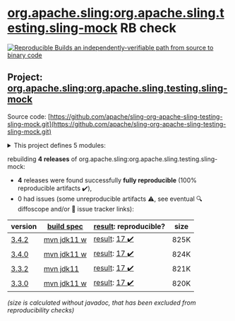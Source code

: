 [org.apache.sling:org.apache.sling.testing.sling-mock](https://central.sonatype.com/artifact/org.apache.sling/org.apache.sling.testing.sling-mock/3.4.2/versions) RB check
=======

[![Reproducible Builds](https://reproducible-builds.org/images/logos/rb.svg) an independently-verifiable path from source to binary code](https://reproducible-builds.org/)

## Project: [org.apache.sling:org.apache.sling.testing.sling-mock](https://central.sonatype.com/artifact/org.apache.sling/org.apache.sling.testing.sling-mock/3.4.2/versions)

Source code: [https://github.com/apache/sling-org-apache-sling-testing-sling-mock.git](https://github.com/apache/sling-org-apache-sling-testing-sling-mock.git)

<details><summary>This project defines 5 modules:</summary>

* [org.apache.sling:org.apache.sling.testing.sling-mock](https://central.sonatype.com/artifact/org.apache.sling/org.apache.sling.testing.sling-mock/3.4.2)
* [org.apache.sling:org.apache.sling.testing.sling-mock.core](https://central.sonatype.com/artifact/org.apache.sling/org.apache.sling.testing.sling-mock.core/3.4.2)
* [org.apache.sling:org.apache.sling.testing.sling-mock.junit4](https://central.sonatype.com/artifact/org.apache.sling/org.apache.sling.testing.sling-mock.junit4/3.4.2)
* [org.apache.sling:org.apache.sling.testing.sling-mock.junit5](https://central.sonatype.com/artifact/org.apache.sling/org.apache.sling.testing.sling-mock.junit5/3.4.2)
* [org.apache.sling:org.apache.sling.testing.sling-mock.parent](https://central.sonatype.com/artifact/org.apache.sling/org.apache.sling.testing.sling-mock.parent/3.4.2)
</details>

rebuilding **4 releases** of org.apache.sling:org.apache.sling.testing.sling-mock:
- **4** releases were found successfully **fully reproducible** (100% reproducible artifacts :heavy_check_mark:),
- 0 had issues (some unreproducible artifacts :warning:, see eventual :mag: diffoscope and/or :memo: issue tracker links):

| version | [build spec](/BUILDSPEC.md) | [result](https://reproducible-builds.org/docs/jvm/): reproducible? | size |
| -- | --------- | ------ | -- |
| [3.4.2](https://central.sonatype.com/artifact/org.apache.sling/org.apache.sling.testing.sling-mock/3.4.2/pom) | [mvn jdk11 w](org.apache.sling.testing.sling-mock-3.4.2.buildspec) | [result](org.apache.sling.testing.sling-mock-3.4.2.buildinfo): [17 :heavy_check_mark: ](org.apache.sling.testing.sling-mock-3.4.2.buildcompare) | 825K |
| [3.4.0](https://central.sonatype.com/artifact/org.apache.sling/org.apache.sling.testing.sling-mock/3.4.0/pom) | [mvn jdk11 w](org.apache.sling.testing.sling-mock-3.4.0.buildspec) | [result](org.apache.sling.testing.sling-mock-3.4.0.buildinfo): [17 :heavy_check_mark: ](org.apache.sling.testing.sling-mock-3.4.0.buildcompare) | 824K |
| [3.3.2](https://central.sonatype.com/artifact/org.apache.sling/org.apache.sling.testing.sling-mock/3.3.2/pom) | [mvn jdk11](org.apache.sling.testing.sling-mock-3.3.2.buildspec) | [result](org.apache.sling.testing.sling-mock-3.3.2.buildinfo): [17 :heavy_check_mark: ](org.apache.sling.testing.sling-mock-3.3.2.buildcompare) | 821K |
| [3.3.0](https://central.sonatype.com/artifact/org.apache.sling/org.apache.sling.testing.sling-mock/3.3.0/pom) | [mvn jdk11 w](org.apache.sling.testing.sling-mock-3.3.0.buildspec) | [result](org.apache.sling.testing.sling-mock-3.3.0.buildinfo): [17 :heavy_check_mark: ](org.apache.sling.testing.sling-mock-3.3.0.buildcompare) | 820K |

<i>(size is calculated without javadoc, that has been excluded from reproducibility checks)</i>
